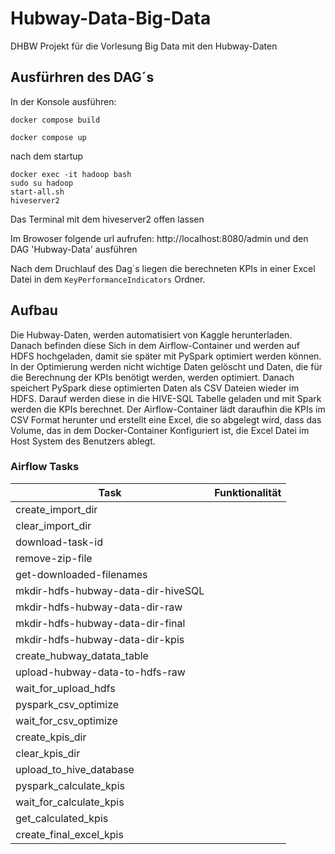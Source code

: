 # Hubway-Data-Big-Data
DHBW Projekt für die Vorlesung Big Data mit den Hubway-Daten

## Ausfürhren des DAG´s

In der Konsole ausführen:
```
docker compose build

docker compose up
```

nach dem startup
```
docker exec -it hadoop bash
sudo su hadoop
start-all.sh
hiveserver2
```
Das Terminal mit dem hiveserver2 offen lassen

Im Browoser folgende url aufrufen: http://localhost:8080/admin und den DAG 'Hubway-Data' ausführen

Nach dem Druchlauf des Dag´s liegen die berechneten KPIs in einer Excel Datei in dem `KeyPerformanceIndicators` Ordner.


## Aufbau

Die Hubway-Daten, werden automatisiert von Kaggle herunterladen. Danach befinden diese Sich in dem Airflow-Container und werden auf HDFS hochgeladen, damit sie später mit PySpark optimiert werden können. In der Optimierung werden nicht wichtige Daten gelöscht und Daten, die für die Berechnung der KPIs benötigt werden, werden optimiert.
Danach speichert PySpark diese optimierten Daten als CSV Dateien wieder im HDFS.
Darauf werden diese in die HIVE-SQL Tabelle geladen und mit Spark werden die KPIs berechnet.
Der Airflow-Container lädt daraufhin die KPIs im CSV Format herunter und erstellt eine Excel, die so abgelegt wird, dass das Volume, das in dem Docker-Container Konfiguriert ist, die Excel Datei im Host System des Benutzers ablegt.




### Airflow Tasks

|Task                               |Funktionalität|
|-----------------------------------|---|
|create_import_dir                  |   |
|clear_import_dir                   |   |
|download-task-id                   |   |
|remove-zip-file                    |   |
|get-downloaded-filenames           |   |
|mkdir-hdfs-hubway-data-dir-hiveSQL |   |
|mkdir-hdfs-hubway-data-dir-raw     |   |
|mkdir-hdfs-hubway-data-dir-final   |   |
|mkdir-hdfs-hubway-data-dir-kpis    |   |
|create_hubway_datata_table         |   |
|upload-hubway-data-to-hdfs-raw     |   |
|wait_for_upload_hdfs               |   |
|pyspark_csv_optimize               |   |
|wait_for_csv_optimize              |   |
|create_kpis_dir                    |   |
|clear_kpis_dir                     |   |
|upload_to_hive_database            |   |
|pyspark_calculate_kpis             |   |
|wait_for_calculate_kpis            |   |
|get_calculated_kpis                |   |
|create_final_excel_kpis            |   |



